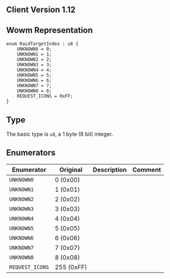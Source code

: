 ## Client Version 1.12

## Wowm Representation
```rust,ignore
enum RaidTargetIndex : u8 {
    UNKNOWN0 = 0;    
    UNKNOWN1 = 1;    
    UNKNOWN2 = 2;    
    UNKNOWN3 = 3;    
    UNKNOWN4 = 4;    
    UNKNOWN5 = 5;    
    UNKNOWN6 = 6;    
    UNKNOWN7 = 7;    
    UNKNOWN8 = 8;    
    REQUEST_ICONS = 0xFF;    
}

```
## Type
The basic type is `u8`, a 1 byte (8 bit) integer.
## Enumerators
| Enumerator | Original  | Description | Comment |
| --------- | -------- | ----------- | ------- |
| `UNKNOWN0` | 0 (0x00) |  |  |
| `UNKNOWN1` | 1 (0x01) |  |  |
| `UNKNOWN2` | 2 (0x02) |  |  |
| `UNKNOWN3` | 3 (0x03) |  |  |
| `UNKNOWN4` | 4 (0x04) |  |  |
| `UNKNOWN5` | 5 (0x05) |  |  |
| `UNKNOWN6` | 6 (0x06) |  |  |
| `UNKNOWN7` | 7 (0x07) |  |  |
| `UNKNOWN8` | 8 (0x08) |  |  |
| `REQUEST_ICONS` | 255 (0xFF) |  |  |
